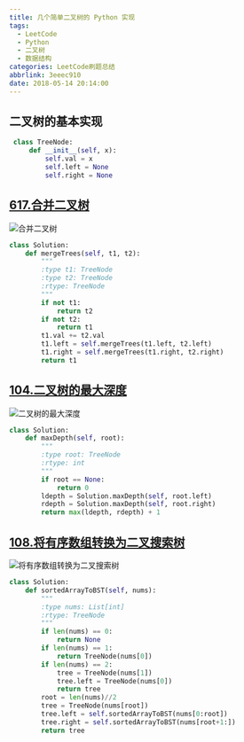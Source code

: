 ```yaml
---
title: 几个简单二叉树的 Python 实现
tags:
  - LeetCode
  - Python
  - 二叉树
  - 数据结构
categories: LeetCode刷题总结
abbrlink: 3eeec910
date: 2018-05-14 20:14:00
---
```


## 二叉树的基本实现

```python
 class TreeNode:
     def __init__(self, x):
         self.val = x
         self.left = None
         self.right = None
```


## [617.合并二叉树](https://leetcode-cn.com/problems/merge-two-binary-trees/description/)

![合并二叉树](https://gvoidy-1251878576.cos.ap-chengdu.myqcloud.com/leetcode-617.png)

```python
class Solution:
    def mergeTrees(self, t1, t2):
        """
        :type t1: TreeNode
        :type t2: TreeNode
        :rtype: TreeNode
        """
        if not t1:
            return t2
        if not t2:
            return t1
        t1.val += t2.val
        t1.left = self.mergeTrees(t1.left, t2.left)
        t1.right = self.mergeTrees(t1.right, t2.right)
        return t1     
```

## [104.二叉树的最大深度](https://leetcode-cn.com/problems/maximum-depth-of-binary-tree/description/)

![二叉树的最大深度](https://gvoidy-1251878576.cos.ap-chengdu.myqcloud.com/leetcode-104.png)

```python
class Solution:
    def maxDepth(self, root):
        """
        :type root: TreeNode
        :rtype: int
        """
        if root == None:
            return 0
        ldepth = Solution.maxDepth(self, root.left)
        rdepth = Solution.maxDepth(self, root.right)
        return max(ldepth, rdepth) + 1
```

## [108.将有序数组转换为二叉搜索树](https://leetcode-cn.com/problems/convert-sorted-array-to-binary-search-tree/description/)

![将有序数组转换为二叉搜索树](https://gvoidy-1251878576.cos.ap-chengdu.myqcloud.com/leetcode-108.png)

```python
class Solution:
    def sortedArrayToBST(self, nums):
        """
        :type nums: List[int]
        :rtype: TreeNode
        """
        if len(nums) == 0:
            return None
        if len(nums) == 1:
            return TreeNode(nums[0])
        if len(nums) == 2:
            tree = TreeNode(nums[1])
            tree.left = TreeNode(nums[0])
            return tree
        root = len(nums)//2
        tree = TreeNode(nums[root])
        tree.left = self.sortedArrayToBST(nums[0:root])
        tree.right = self.sortedArrayToBST(nums[root+1:])
        return tree
```